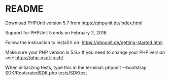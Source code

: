 # README #
Download PHPUnit version 5.7 from https://phpunit.de/index.html

Support for PHPUnit 5 ends on February 2, 2018.

Follow the instruction to install it on: https://phpunit.de/getting-started.html

Make sure your PHP version is 5.6.x
If you need to change your PHP version see: https://php-osx.liip.ch/

When initializing tests, type this in the terminal: phpunit --bootstrap SDK/RootsratedSDK.php tests/SDKtest